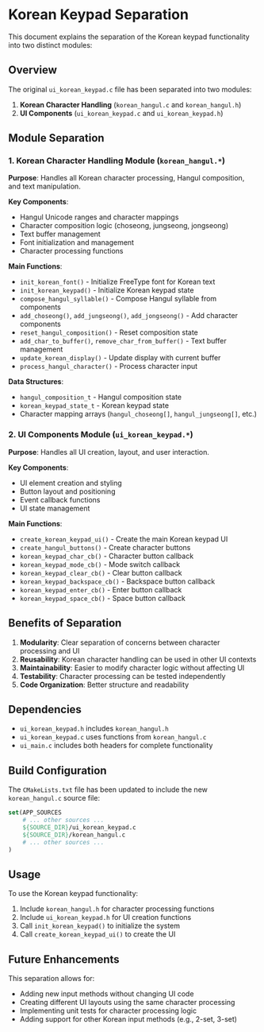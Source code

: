 # Korean Keypad Separation

This document explains the separation of the Korean keypad functionality into two distinct modules:

## Overview

The original `ui_korean_keypad.c` file has been separated into two modules:

1. **Korean Character Handling** (`korean_hangul.c` and `korean_hangul.h`)
2. **UI Components** (`ui_korean_keypad.c` and `ui_korean_keypad.h`)

## Module Separation

### 1. Korean Character Handling Module (`korean_hangul.*`)

**Purpose**: Handles all Korean character processing, Hangul composition, and text manipulation.

**Key Components**:
- Hangul Unicode ranges and character mappings
- Character composition logic (choseong, jungseong, jongseong)
- Text buffer management
- Font initialization and management
- Character processing functions

**Main Functions**:
- `init_korean_font()` - Initialize FreeType font for Korean text
- `init_korean_keypad()` - Initialize Korean keypad state
- `compose_hangul_syllable()` - Compose Hangul syllable from components
- `add_choseong()`, `add_jungseong()`, `add_jongseong()` - Add character components
- `reset_hangul_composition()` - Reset composition state
- `add_char_to_buffer()`, `remove_char_from_buffer()` - Text buffer management
- `update_korean_display()` - Update display with current buffer
- `process_hangul_character()` - Process character input

**Data Structures**:
- `hangul_composition_t` - Hangul composition state
- `korean_keypad_state_t` - Korean keypad state
- Character mapping arrays (`hangul_choseong[]`, `hangul_jungseong[]`, etc.)

### 2. UI Components Module (`ui_korean_keypad.*`)

**Purpose**: Handles all UI creation, layout, and user interaction.

**Key Components**:
- UI element creation and styling
- Button layout and positioning
- Event callback functions
- UI state management

**Main Functions**:
- `create_korean_keypad_ui()` - Create the main Korean keypad UI
- `create_hangul_buttons()` - Create character buttons
- `korean_keypad_char_cb()` - Character button callback
- `korean_keypad_mode_cb()` - Mode switch callback
- `korean_keypad_clear_cb()` - Clear button callback
- `korean_keypad_backspace_cb()` - Backspace button callback
- `korean_keypad_enter_cb()` - Enter button callback
- `korean_keypad_space_cb()` - Space button callback

## Benefits of Separation

1. **Modularity**: Clear separation of concerns between character processing and UI
2. **Reusability**: Korean character handling can be used in other UI contexts
3. **Maintainability**: Easier to modify character logic without affecting UI
4. **Testability**: Character processing can be tested independently
5. **Code Organization**: Better structure and readability

## Dependencies

- `ui_korean_keypad.h` includes `korean_hangul.h`
- `ui_korean_keypad.c` uses functions from `korean_hangul.c`
- `ui_main.c` includes both headers for complete functionality

## Build Configuration

The `CMakeLists.txt` file has been updated to include the new `korean_hangul.c` source file:

```cmake
set(APP_SOURCES
    # ... other sources ...
    ${SOURCE_DIR}/ui_korean_keypad.c
    ${SOURCE_DIR}/korean_hangul.c
    # ... other sources ...
)
```

## Usage

To use the Korean keypad functionality:

1. Include `korean_hangul.h` for character processing functions
2. Include `ui_korean_keypad.h` for UI creation functions
3. Call `init_korean_keypad()` to initialize the system
4. Call `create_korean_keypad_ui()` to create the UI

## Future Enhancements

This separation allows for:
- Adding new input methods without changing UI code
- Creating different UI layouts using the same character processing
- Implementing unit tests for character processing logic
- Adding support for other Korean input methods (e.g., 2-set, 3-set) 